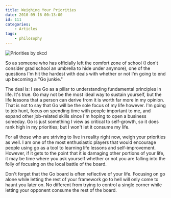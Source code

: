 ```yaml
---
title: Weighing Your Priorities
date: 2010-09-16 00:13:00
id: 111
categories:
	- Articles
tags:
	- philosophy
---
```


![Priorities by xkcd](/images/2010/09/priorities.png)

So as someone who has officially left the comfort zone of school (I don't consider grad school an umbrella to hide under anymore), one of the questions I'm hit the hardest with deals with whether or not I'm going to end up becoming a "Go junkie."

The deal is: I see Go as a pillar to understanding fundamental principles in life. It's true. Go may not be the most ideal way to sustain yourself, but the life lessons that a person can derive from it is worth far more in my opinion. That is not to say that Go will be the sole focus of my life however. I'm going to job hunt, focus on spending time with people important to me, and expand other job-related skills since I'm hoping to open a business someday. Go is just something I view as critical to self-growth, so it does rank high in my priorities; but I won't let it consume my life.

For all those who are striving to live in reality right now, weigh your priorities as well. I am one of the most enthusiastic players that would encourage people using go as a tool to learning life lessons and self-improvement. However, if it gets to the point that it is damaging other portions of your life, it may be time where you ask yourself whether or not you are falling into the folly of focusing on the local battle of the board.

Don't forget that the Go board is often reflective of your life. Focusing on go alone while letting the rest of your framework go to hell will only come to haunt you later on. No different from trying to control a single corner while letting your opponent consume the rest of the board.